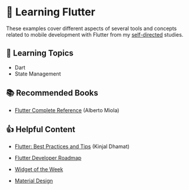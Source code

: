 # 📱 Learning Flutter

These examples cover different aspects of several tools and concepts related to mobile development with Flutter from my [self-directed](https://github.com/DanielBrito/self-learning) studies.

## :bookmark_tabs: Learning Topics

- Dart
- State Management

## :books: Recommended Books

- [Flutter Complete Reference](./ebook_flutter_complete_reference.pdf) (Alberto Miola)

## 👍 Helpful Content

- [Flutter: Best Practices and Tips](https://medium.com/flutter-community/flutter-best-practices-and-tips-7c2782c9ebb5) (Kinjal Dhamat)

- [Flutter Developer Roadmap](https://github.com/Tarikul711/flutter-development-roadmap)

- [Widget of the Week](https://www.youtube.com/playlist?list=PLjxrf2q8roU23XGwz3Km7sQZFTdB996iG)

- [Material Design](https://material.io/design)
